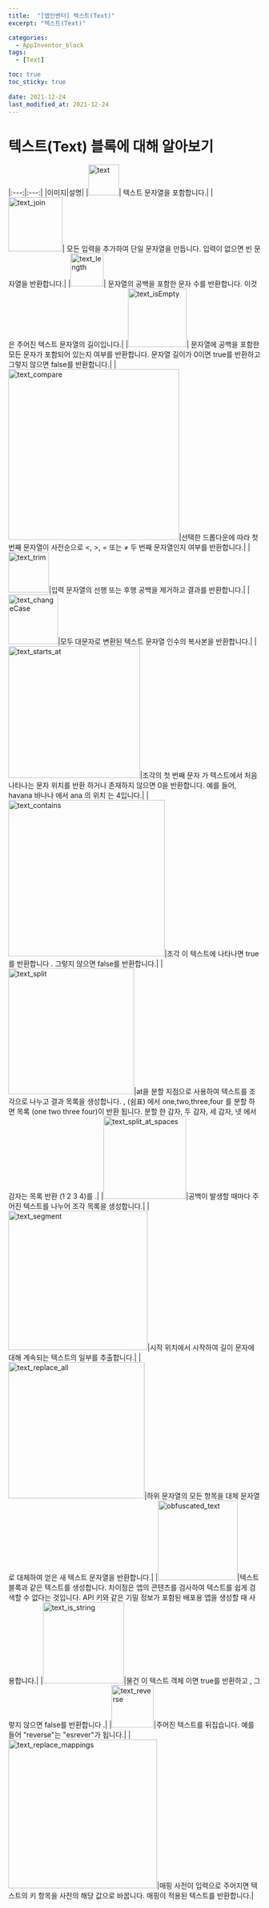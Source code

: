 ```yaml
---
title:  "[앱인벤터] 텍스트(Text)"
excerpt: "텍스트(Text)"

categories:
  - AppInventor_block
tags:
  - [Text]

toc: true
toc_sticky: true
 
date: 2021-12-24
last_modified_at: 2021-12-24
---
```


# 텍스트(Text) 블록에 대해 알아보기

|:---:|:---:|
|이미지|설명|
|<img width="61" alt="text" src="https://user-images.githubusercontent.com/55564114/147332978-d7fb4e35-8063-4885-b363-3860d87d284f.png">| 텍스트 문자열을 포함합니다.|
|<img width="108" alt="text_join" src="https://user-images.githubusercontent.com/55564114/147331673-46934a2a-f633-4435-9800-e915175f6eb6.png">| 모든 입력을 추가하여 단일 문자열을 만듭니다. 입력이 없으면 빈 문자열을 반환합니다.|
|<img width="66" alt="text_length" src="https://user-images.githubusercontent.com/55564114/147333471-c787086e-bd06-434b-9fec-3640f46561da.png">| 문자열의 공백을 포함한 문자 수를 반환합니다. 이것은 주어진 텍스트 문자열의 길이입니다.|
|<img width="117" alt="text_isEmpty" src="https://user-images.githubusercontent.com/55564114/147333533-fb11062a-047e-440f-8367-97f1b6050375.png">| 문자열에 공백을 포함한 모든 문자가 포함되어 있는지 여부를 반환합니다. 문자열 길이가 0이면 true를 반환하고 그렇지 않으면 false를 반환합니다.|
|<img width="341" alt="text_compare" src="https://user-images.githubusercontent.com/55564114/147333606-6b7b9d5a-1eec-4dd1-8b4c-45dc7ee64ab5.png">|선택한 드롭다운에 따라 첫 번째 문자열이 사전순으로 <, >, = 또는 ≠ 두 번째 문자열인지 여부를 반환합니다.|
|<img width="81" alt="text_trim" src="https://user-images.githubusercontent.com/55564114/147333928-d2dd6141-169e-408f-898c-1f8e0e1f6333.png">|입력 문자열의 선행 또는 후행 공백을 제거하고 결과를 반환합니다.|
|<img width="99" alt="text_changeCase" src="https://user-images.githubusercontent.com/55564114/147333961-9438bacc-e850-49ac-bc74-aeef0a4e059c.png">|모두 대문자로 변환된 텍스트 문자열 인수의 복사본을 반환합니다.|
|<img width="263" alt="text_starts_at" src="https://user-images.githubusercontent.com/55564114/147334000-ef4e32a9-7e7f-487f-bb11-67731afc0a7c.png">|조각의 첫 번째 문자 가 텍스트에서 처음 나타나는 문자 위치를 반환 하거나 존재하지 않으면 0을 반환합니다. 예를 들어, havana 바나나 에서 ana 의 위치 는 4입니다.|
|<img width="312" alt="text_contains" src="https://user-images.githubusercontent.com/55564114/147334039-2fbc571a-5582-4544-9ae2-11d42160edcf.png">|조각 이 텍스트에 나타나면 true를 반환합니다 . 그렇지 않으면 false를 반환합니다.|
|<img width="251" alt="text_split" src="https://user-images.githubusercontent.com/55564114/147334081-302b331c-11a1-4318-be58-262455b398bc.png">|at을 분할 지점으로 사용하여 텍스트를 조각으로 나누고 결과 목록을 생성합니다. , (쉼표) 에서 one,two,three,four 를 분할 하면 목록 (one two three four)이 반환 됩니다. 분할 한 감자, 두 감자, 세 감자, 넷 에서 감자는 목록 반환 (1 2 3 4)를 .|
|<img width="165" alt="text_split_at_spaces" src="https://user-images.githubusercontent.com/55564114/147334109-e8fb4e4f-72ce-4721-9ff8-6b447dc9c114.png">|공백이 발생할 때마다 주어진 텍스트를 나누어 조각 목록을 생성합니다.|
|<img width="278" alt="text_segment" src="https://user-images.githubusercontent.com/55564114/147334501-1ed08361-51bb-4ade-a9a3-4920637da6fd.png">|시작 위치에서 시작하여 길이 문자에 대해 계속되는 텍스트의 일부를 추출합니다.|
|<img width="272" alt="text_replace_all" src="https://user-images.githubusercontent.com/55564114/147334547-e766cdaa-4290-49ba-a0d8-3131a8d8b7be.png">|하위 문자열의 모든 항목을 대체 문자열로 대체하여 얻은 새 텍스트 문자열을 반환합니다.|
|<img width="159" alt="obfuscated_text" src="https://user-images.githubusercontent.com/55564114/147334584-7d97dc8f-5cbd-480b-8beb-b0c6c4046da3.png">|텍스트 블록과 같은 텍스트를 생성합니다. 차이점은 앱의 콘텐츠를 검사하여 텍스트를 쉽게 검색할 수 없다는 것입니다. API 키와 같은 기밀 정보가 포함된 배포용 앱을 생성할 때 사용합니다.|
|<img width="162" alt="text_is_string" src="https://user-images.githubusercontent.com/55564114/147334607-ab7e5ec5-4e00-4096-9826-82fd467a436c.png">|물건 이 텍스트 객체 이면 true를 반환하고 , 그렇지 않으면 false를 반환합니다 .|
|<img width="84" alt="text_reverse" src="https://user-images.githubusercontent.com/55564114/147334641-5922ef0c-04c4-4ddb-9e9d-a9dc509a8826.png">|주어진 텍스트를 뒤집습니다. 예를 들어 "reverse"는 "esrever"가 됩니다.|
|<img width="297" alt="text_replace_mappings" src="https://user-images.githubusercontent.com/55564114/147334669-8a804692-4d96-45ad-a412-a271fbde4471.png">|매핑 사전이 입력으로 주어지면 텍스트의 키 항목을 사전의 해당 값으로 바꿉니다. 매핑이 적용된 텍스트를 반환합니다.|


